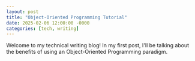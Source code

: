 ```yaml
---
layout: post
title: "Object-Oriented Programming Tutorial"
date: 2025-02-06 12:00:00 -0000
categories: [tech, writing]
---
```


Welcome to my technical writing blog! In my first post, I'll be talking about the benefits of using an Object-Oriented Programming paradigm.
